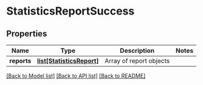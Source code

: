 # StatisticsReportSuccess

## Properties
Name | Type | Description | Notes
------------ | ------------- | ------------- | -------------
**reports** | [**list[StatisticsReport]**](StatisticsReport.md) | Array of report objects | 

[[Back to Model list]](../README.md#documentation-for-models) [[Back to API list]](../README.md#documentation-for-api-endpoints) [[Back to README]](../README.md)


